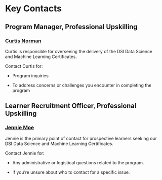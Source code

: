 # Key Contacts 

## Program Manager, Professional Upskilling 

### [Curtis Norman](mailto:curtis.norman@utoronto.ca)   

Curtis is responsible for overseeing the delivery of the DSI Data Science and Machine Learning Certificates.  

Contact Curtis for: 

* Program inquiries 

* To address concerns or challenges you encounter in completing the program  

## Learner Recruitment Officer, Professional Upskilling 

### [Jennie Moe](mailto:jennie.moe@utoronto.ca)   

Jennie is the primary point of contact for prospective learners seeking our DSI Data Science and Machine Learning Certificates.  

Contact Jennie for:  

* Any administrative or logistical questions related to the program. 

* If you’re unsure about who to contact for a specific issue.
